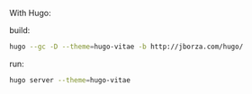 With Hugo:

build:

```bash
hugo --gc -D --theme=hugo-vitae -b http://jborza.com/hugo/
```

run:

```bash
hugo server --theme=hugo-vitae
```

   